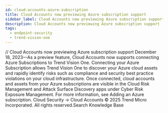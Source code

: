 ```yaml
---
id: cloud-accounts-azure-subscription
title: Cloud Accounts now previewing Azure subscription support
sidebar_label: Cloud Accounts now previewing Azure subscription support
description: Cloud Accounts now previewing Azure subscription support
tags:
  - endpoint-security
  - trend-vision-one
---
```


/*<![CDATA[*/ $('#title').html($('meta[name=map-description]').attr('content')); /*]]>*/ Cloud Accounts now previewing Azure subscription support December 18, 2023—As a preview feature, Cloud Accounts now supports connecting Azure Subscriptions to Trend Vision One. Connecting your Azure Subscription allows Trend Vision One to discover your Azure cloud assets and rapidly identify risks such as compliance and security best practice violations on your cloud infrastructure. Once connected, cloud accounts and assets from your Azure subscriptions are visible in the Cloud Risk Management and Attack Surface Discovery apps under Cyber Risk Exposure Management. For more information, see Adding an Azure subscription. Cloud Security → Cloud Accounts © 2025 Trend Micro Incorporated. All rights reserved.Search Knowledge Base